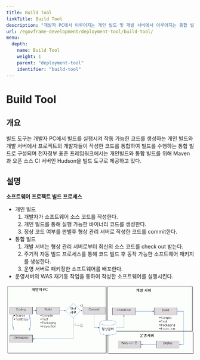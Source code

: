 ```yaml
---
title: Build Tool
linkTitle: Build Tool
description: "개발자 PC에서 이루어지는 개인 빌드 및 개발 서버에서 이루어지는 통합 빌드에 대해 설명한다."
url: /egovframe-development/deployment-tool/build-tool/
menu:
  depth:
    name: Build Tool
    weight: 1
    parent: "deployment-tool"
    identifier: "build-tool"
---
```


# Build Tool

## 개요

빌드 도구는 개발자 PC에서 빌드를 실행시켜 작동 가능한 코드를 생성하는 개인 빌드와 개발 서버에서 프로젝트의 개발자들이
작성한 코드를 통합하여 빌드를 수행하는 통합 빌드로 구성되며 전자정부 표준 프레임워크에서는 개인빌드와 통합 빌드를 위해 Maven과 오픈 소스 CI 서버인 Hudson을 빌드 도구로 제공하고 있다.

## 설명

**소프트웨어 프로젝트 빌드 프로세스**

* 개인 빌드
  1. 개발자가 소프트웨어 소스 코드를 작성한다.
  2. 개인 빌드를 통해 실행 가능한 바이너리 코드를 생성한다.
  3. 정상 코드 여부를 판별후 형상 관리 서버로 작성한 코드를 commit한다.
* 통합 빌드
  1. 개발 서버는 형상 관리 서버로부터 최신의 소스 코드를 check out 받는다.
  2. 주기적 자동 빌드 프로세스를 통해 코드 빌드 후 동작 가능한 소프트웨어 패키지를 생성한다.
  3. 운영 서버로 패키징한 소프트웨어를 배포한다.
* 운영서버의 WAS 재기동 작업을 통하여 작성한 소프트웨어를 실행시킨다.

![소프트웨어 프로젝트 빌드 프로세스](./images/build-tool-process.gif)